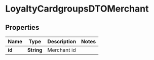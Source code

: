 
# LoyaltyCardgroupsDTOMerchant

## Properties
Name | Type | Description | Notes
------------ | ------------- | ------------- | -------------
**id** | **String** | Merchant id | 




